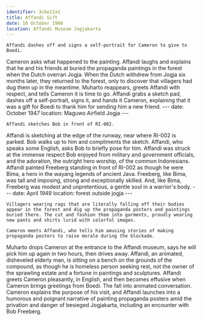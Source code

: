 ```yaml
---
identifier: 3cbe11a1
title: Affandi Gift
date: 16 October 1988 
location: Affandi Museum Jogjakarta
---
```


``` synopsis
Affandi dashes off and signs a self-portrait for Cameron to give to Boedi.
```

Cameron asks what happened to the painting. Affandi laughs and explains
that he and his friends at buried the propaganda paintings in the forest
when the Dutch overran Jogja. When the Dutch withdrew from Jogja six
months later, they returned to the forest, only to discover that
villagers had dug them up in the meantime. Muharto reappears, greets
Affandi with respect, and tells Cameron it is time to go. Affandi grabs
a sketch pad, dashes off a self-portrait, signs it, and hands it
Cameron, explaining that it was a gift for Boedi to thank him for
sending him a new friend. --- date: October 1947 location: Maguwo
Airfield Jogja ---

``` {.treatment}
Affandi sketches Bob in front of RI-002.
```

Affandi is sketching at the edge of the runway, near where RI-002 is
parked. Bob walks up to him and compliments the sketch. Affandi, who
speaks some English, asks Bob to briefly pose for him. Affandi was
struck at the immense respect Bob enjoyed from military and government
officials, and the adoration, the outright hero worship, of the common
Indonesians. Affandi painted Freeberg standing in front of RI-002 as
though he were Bima, a hero in the wayang legends of ancient Java.
Freeberg, like Bima, was tall and imposing, strong and exceptionally
skilled. And, like Bima, Freeberg was modest and unpretentious, a gentle
soul in a warrior's body. --- date: April 1949 location: forest outside
jogja ---

``` {.treatment}
Villagers wearing rags that are literally falling off their bodies
appear in the forest and dig up the propaganda posters and paintings
buried there. The cut and fashion them into garments, proudly wearing
new pants and shirts lurid with colorful images.
```

``` {.treatment}
Cameron meets Affandi, who tells him amusing stories of making propaganda posters to raise morale during the blockade. 
```

Muharto drops Cameron at the entrance to the Affandi museum, says he
will pick him up again in two hours, then drives away. Affandi, an
animated, disheveled elderly man, is sitting on a bench on the grounds
of the compound, as though he is homeless person seeking rest, not the
owner of the sprawling estate and a fortune in paintings and sculptures.
Affandi greets Cameron pleasantly, in English, and then becomes effusive
when Cameron brings greetings from Boedi. The fall into animated
conversation. Cameron explains the purpose of his visit, and Affandi
launches into a humorous and poignant narrative of painting propaganda
posters amid the privation and danger of besieged Jogjakarta, including
an encounter with Bob Freeberg.

